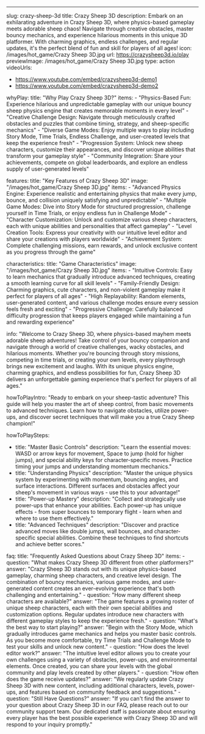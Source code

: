---
slug: crazy-sheep-3d
title: Crazy Sheep 3D
description: Embark on an exhilarating adventure in Crazy Sheep 3D, where physics-based gameplay meets adorable sheep chaos! Navigate through creative obstacles, master bouncy mechanics, and experience hilarious moments in this unique 3D platformer. With charming graphics, endless challenges, and regular updates, it's the perfect blend of fun and skill for players of all ages!
icon: /images/hot_game/Crazy Sheep 3D.jpg
url: https://crazysheep3d.io/play
previewImage: /images/hot_game/Crazy Sheep 3D.jpg
type: action
videoUrls:
  - https://www.youtube.com/embed/crazysheep3d-demo1
  - https://www.youtube.com/embed/crazysheep3d-demo2

whyPlay:
  title: "Why Play Crazy Sheep 3D?"
  items:
    - "Physics-Based Fun: Experience hilarious and unpredictable gameplay with our unique bouncy sheep physics engine that creates memorable moments in every level"
    - "Creative Challenge Design: Navigate through meticulously crafted obstacles and puzzles that combine timing, strategy, and sheep-specific mechanics"
    - "Diverse Game Modes: Enjoy multiple ways to play including Story Mode, Time Trials, Endless Challenge, and user-created levels that keep the experience fresh"
    - "Progression System: Unlock new sheep characters, customize their appearances, and discover unique abilities that transform your gameplay style"
    - "Community Integration: Share your achievements, compete on global leaderboards, and explore an endless supply of user-generated levels"

features:
  title: "Key Features of Crazy Sheep 3D"
  image: "/images/hot_game/Crazy Sheep 3D.jpg"
  items:
    - "Advanced Physics Engine: Experience realistic and entertaining physics that make every jump, bounce, and collision uniquely satisfying and unpredictable"
    - "Multiple Game Modes: Dive into Story Mode for structured progression, challenge yourself in Time Trials, or enjoy endless fun in Challenge Mode"
    - "Character Customization: Unlock and customize various sheep characters, each with unique abilities and personalities that affect gameplay"
    - "Level Creation Tools: Express your creativity with our intuitive level editor and share your creations with players worldwide"
    - "Achievement System: Complete challenging missions, earn rewards, and unlock exclusive content as you progress through the game"

characteristics:
  title: "Game Characteristics"
  image: "/images/hot_game/Crazy Sheep 3D.jpg"
  items:
    - "Intuitive Controls: Easy to learn mechanics that gradually introduce advanced techniques, creating a smooth learning curve for all skill levels"
    - "Family-Friendly Design: Charming graphics, cute characters, and non-violent gameplay make it perfect for players of all ages"
    - "High Replayability: Random elements, user-generated content, and various challenge modes ensure every session feels fresh and exciting"
    - "Progressive Challenge: Carefully balanced difficulty progression that keeps players engaged while maintaining a fun and rewarding experience"

info: "Welcome to Crazy Sheep 3D, where physics-based mayhem meets adorable sheep adventures! Take control of your bouncy companion and navigate through a world of creative challenges, wacky obstacles, and hilarious moments. Whether you're bouncing through story missions, competing in time trials, or creating your own levels, every playthrough brings new excitement and laughs. With its unique physics engine, charming graphics, and endless possibilities for fun, Crazy Sheep 3D delivers an unforgettable gaming experience that's perfect for players of all ages."

howToPlayIntro: "Ready to embark on your sheep-tastic adventure? This guide will help you master the art of sheep control, from basic movements to advanced techniques. Learn how to navigate obstacles, utilize power-ups, and discover secret techniques that will make you a true Crazy Sheep champion!"

howToPlaySteps:
  - title: "Master Basic Controls"
    description: "Learn the essential moves: WASD or arrow keys for movement, Space to jump (hold for higher jumps), and special ability keys for character-specific moves. Practice timing your jumps and understanding momentum mechanics."
  - title: "Understanding Physics"
    description: "Master the unique physics system by experimenting with momentum, bouncing angles, and surface interactions. Different surfaces and obstacles affect your sheep's movement in various ways - use this to your advantage!"
  - title: "Power-up Mastery"
    description: "Collect and strategically use power-ups that enhance your abilities. Each power-up has unique effects - from super bounces to temporary flight - learn when and where to use them effectively."
  - title: "Advanced Techniques"
    description: "Discover and practice advanced moves like double jumps, wall bounces, and character-specific special abilities. Combine these techniques to find shortcuts and achieve better scores."

faq:
  title: "Frequently Asked Questions about Crazy Sheep 3D"
  items:
    - question: "What makes Crazy Sheep 3D different from other platformers?"
      answer: "Crazy Sheep 3D stands out with its unique physics-based gameplay, charming sheep characters, and creative level design. The combination of bouncy mechanics, various game modes, and user-generated content creates an ever-evolving experience that's both challenging and entertaining."
    - question: "How many different sheep characters are available?"
      answer: "The game features a growing roster of unique sheep characters, each with their own special abilities and customization options. Regular updates introduce new characters with different gameplay styles to keep the experience fresh."
    - question: "What's the best way to start playing?"
      answer: "Begin with the Story Mode, which gradually introduces game mechanics and helps you master basic controls. As you become more comfortable, try Time Trials and Challenge Mode to test your skills and unlock new content."
    - question: "How does the level editor work?"
      answer: "The intuitive level editor allows you to create your own challenges using a variety of obstacles, power-ups, and environmental elements. Once created, you can share your levels with the global community and play levels created by other players."
    - question: "How often does the game receive updates?"
      answer: "We regularly update Crazy Sheep 3D with new content, including additional characters, levels, power-ups, and features based on community feedback and suggestions."
    - question: "Still Have Questions?"
      answer: "If you can't find the answer to your question about Crazy Sheep 3D in our FAQ, please reach out to our community support team. Our dedicated staff is passionate about ensuring every player has the best possible experience with Crazy Sheep 3D and will respond to your inquiry promptly." 